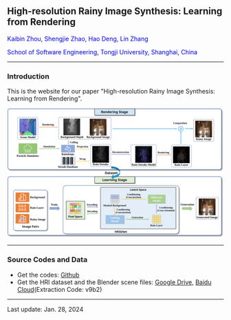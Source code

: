 ## High-resolution Rainy Image Synthesis: Learning from Rendering

<font color=blue>Kaibin Zhou, Shengjie Zhao, Hao Deng, Lin Zhang</font>

<font color=blue>School of Software Engineering, Tongji University, Shanghai, China</font>

---

### Introduction

This is the website for our paper "High-resolution Rainy Image Synthesis: Learning from Rendering".

<img src="assets/RenderingLearningPipeline.svg" style="zoom:70%;" />

---

### Source Codes and Data

* Get the codes: [Github](https://github.com/kb824999404/HRIG)
* Get the HRI dataset and the Blender scene files: [Google Drive](https://drive.google.com/drive/folders/1MSS-iNaLxI05K_10pHMWYibrDJtMJngP?usp=sharing), [Baidu Cloud](https://pan.baidu.com/s/14G4fE8_7lswvod6OtIbOew?pwd=v9b2)(Extraction Code: v9b2)

---

Last update: Jan. 28, 2024    